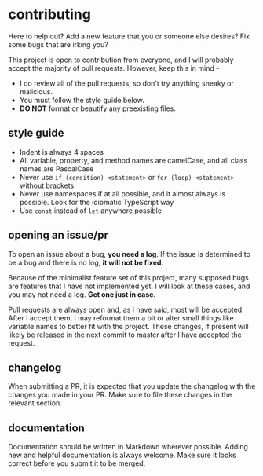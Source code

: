 # contributing

Here to help out? Add a new feature that you or someone else desires? Fix some bugs that are irking you?

This project is open to contribution from everyone, and I will probably accept the majority of pull requests. However, keep this in mind -
* I do review all of the pull requests, so don't try anything sneaky or malicious.
* You must follow the style guide below.
* **DO NOT** format or beautify any preexisting files.

## style guide
* Indent is always 4 spaces
* All variable, property, and method names are camelCase, and all class names are PascalCase
* Never use `if (condition) <statement>` or `for (loop) <statement>` without brackets
* Never use namespaces if at all possible, and it almost always is possible. Look for the idiomatic TypeScript way
* Use `const` instead of `let` anywhere possible

## opening an issue/pr
To open an issue about a bug, **you need a log**. If the issue is determined to be a bug and there is no log, **it will not be fixed**.

Because of the minimalist feature set of this project, many supposed bugs are features that I have not implemented yet. I will look at these cases, and you may not need a log. **Get one just in case.**

Pull requests are always open and, as I have said, most will be accepted. After I accept them, I may reformat them a bit or alter small things like variable names to better fit with the project. These changes, if present will likely be released in the next commit to master after I have accepted the request.

## changelog
When submitting a PR, it is expected that you update the changelog with the changes you made in your PR. Make sure to file these changes in the relevant section.

## documentation
Documentation should be written in Markdown wherever possible. Adding new and helpful documentation is always welcome. Make sure it looks correct before you submit it to be merged.
